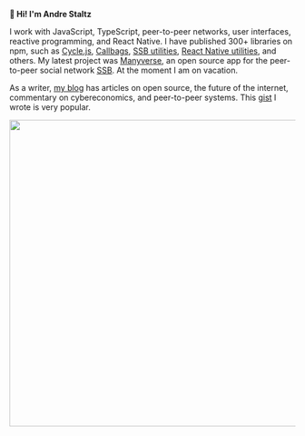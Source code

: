 **👋 Hi! I'm Andre Staltz**

I work with JavaScript, TypeScript, peer-to-peer networks, user interfaces, reactive programming, and React Native. I have published 300+ libraries on npm, such as [Cycle.js](https://github.com/cyclejs/cyclejs), [Callbags](https://github.com/callbag/callbag), [SSB utilities](https://www.npmjs.com/search?q=ssb), [React Native utilities](https://github.com/staltz?tab=repositories&q=react-native&type=source&language=&sort=), and others. My latest project was [Manyverse](https://manyver.se), an open source app for the peer-to-peer social network [SSB](https://ssbc.github.io/scuttlebutt-protocol-guide/). At the moment I am on vacation.

As a writer, [my blog](https://staltz.com) has articles on open source, the future of the internet, commentary on cybereconomics, and peer-to-peer systems. This [gist](https://gist.github.com/staltz/868e7e9bc2a7b8c1f754) I wrote is very popular.

<a href="https://quine.sh"><img src="https://stats.quine.sh/staltz/topics-over-time?theme=light" width="540px"></a>
